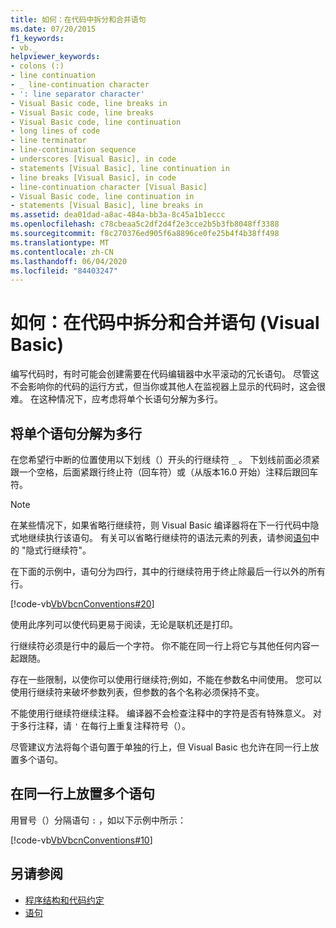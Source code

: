 ```yaml
---
title: 如何：在代码中拆分和合并语句
ms.date: 07/20/2015
f1_keywords:
- vb._
helpviewer_keywords:
- colons (:)
- line continuation
- _ line-continuation character
- ': line separator character'
- Visual Basic code, line breaks in
- Visual Basic code, line breaks
- Visual Basic code, line continuation
- long lines of code
- line terminator
- line-continuation sequence
- underscores [Visual Basic], in code
- statements [Visual Basic], line continuation in
- line breaks [Visual Basic], in code
- line-continuation character [Visual Basic]
- Visual Basic code, line continuation in
- statements [Visual Basic], line breaks in
ms.assetid: dea01dad-a8ac-484a-bb3a-8c45a1b1eccc
ms.openlocfilehash: c78cbeaa5c2df2d4f2e3cce2b5b3fb8048ff3388
ms.sourcegitcommit: f8c270376ed905f6a8896ce0fe25b4f4b38ff498
ms.translationtype: MT
ms.contentlocale: zh-CN
ms.lasthandoff: 06/04/2020
ms.locfileid: "84403247"
---
```

# <a name="how-to-break-and-combine-statements-in-code-visual-basic"></a>如何：在代码中拆分和合并语句 (Visual Basic)

编写代码时，有时可能会创建需要在代码编辑器中水平滚动的冗长语句。 尽管这不会影响你的代码的运行方式，但当你或其他人在监视器上显示的代码时，这会很难。 在这种情况下，应考虑将单个长语句分解为多行。

## <a name="to-break-a-single-statement-into-multiple-lines"></a>将单个语句分解为多行

在您希望行中断的位置使用以下划线（）开头的行继续符 `_` 。 下划线前面必须紧跟一个空格，后面紧跟行终止符（回车符）或（从版本16.0 开始）注释后跟回车符。

  > [!NOTE]
  > 在某些情况下，如果省略行继续符，则 Visual Basic 编译器将在下一行代码中隐式地继续执行该语句。 有关可以省略行继续符的语法元素的列表，请参阅[语句](../language-features/statements.md)中的 "隐式行继续符"。

  在下面的示例中，语句分为四行，其中的行继续符用于终止除最后一行以外的所有行。

  [!code-vb[VbVbcnConventions#20](~/samples/snippets/visualbasic/VS_Snippets_VBCSharp/VbVbcnConventions/VB/Class1.vb#20)]

  使用此序列可以使代码更易于阅读，无论是联机还是打印。

  行继续符必须是行中的最后一个字符。 你不能在同一行上将它与其他任何内容一起跟随。

  存在一些限制，以使你可以使用行继续符;例如，不能在参数名中间使用。 您可以使用行继续符来破坏参数列表，但参数的各个名称必须保持不变。

  不能使用行继续符继续注释。 编译器不会检查注释中的字符是否有特殊意义。 对于多行注释，请 `'` 在每行上重复注释符号（）。

 尽管建议方法将每个语句置于单独的行上，但 Visual Basic 也允许在同一行上放置多个语句。

## <a name="to-place-multiple-statements-on-the-same-line"></a>在同一行上放置多个语句

用冒号（）分隔语句 `:` ，如以下示例中所示：

  [!code-vb[VbVbcnConventions#10](~/samples/snippets/visualbasic/VS_Snippets_VBCSharp/VbVbcnConventions/VB/Class1.vb#10)]

## <a name="see-also"></a>另请参阅

- [程序结构和代码约定](program-structure-and-code-conventions.md)
- [语句](../language-features/statements.md)
